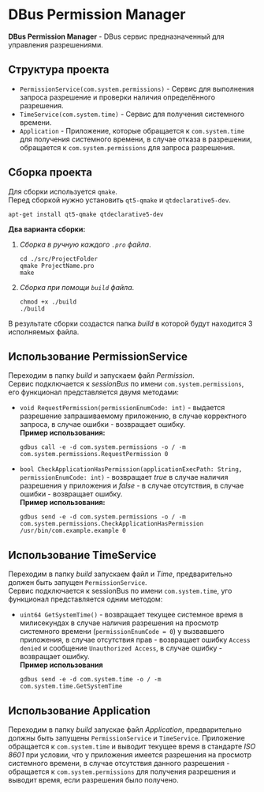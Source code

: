 # DBus Permission Manager
**DBus Permission Manager** - DBus сервис предназначенный для управления разрешениями.

## Структура проекта
- `PermissionService(com.system.permissions)` - Сервис для выполнения запроса разрешение и проверки наличия определённого разрешения.
- `TimeService(com.system.time)` - Сервис для получения системного времени.
- `Application` - Приложение, которые обращается к `com.system.time` для получения системного времени, в случае отказа в разрешении, обращается к `com.system.permissions` для запроса разрешения.

## Сборка проекта
Для сборки используется `qmake`.\
Перед сборкой нужно установить `qt5-qmake` и `qtdeclarative5-dev`.
```
apt-get install qt5-qmake qtdeclarative5-dev
```
**Два варианта сборки:**
1. *Сборка в ручную каждого `.pro` файла*.
    ```
    cd ./src/ProjectFolder
    qmake ProjectName.pro
    make
    ```
2. *Сборка при помощи `build` файла*.
   ```
   chmod +x ./build
   ./build
   ```
В результате сборки создастся папка *build* в которой будут находится 3 исполняемых файла.
## Использование PermissionService
Переходим в папку *build* и запускаем файл *Permission*.\
Сервис подключается к *sessionBus* по имени `com.system.permissions`, его функционал представляется двумя методами:
- `void RequestPermission(permissionEnumCode: int)` - выдается разрешение запрашиваемому приложению, в случае корректного запроса, в случае ошибки - возвращает ошибку.\
  **Пример использования:**
  ```
  gdbus call -e -d com.system.permissions -o / -m com.system.permissions.RequestPermission 0
  ```
- `bool CheckApplicationHasPermission(applicationExecPath: String, permissionEnumCode: int)` - возвращает *true* в случае наличия разрешения у приложения и *false* - в случае отсутствия, в случае ошибки - возвращает ошибку.\
  **Пример использования:**
  ```
  gdbus send -e -d com.system.permissions -o / -m com.system.permissions.CheckApplicationHasPermission
  /usr/bin/com.example.example 0
  ```
## Использование TimeService
Переходим в папку *build* запускаем файл и *Time*, предварительно должен быть запущен `PermissionService`.\
Сервис подключается к sessionBus по имени `com.system.time`, уго функционал представляется одним методом:
- `uint64 GetSystemTime()` - возвращает текущее системное время в милисекундах в случае наличия разрешения на просмотр системного времени (`permissionEnumCode = 0`) у вызвавшего приложения, в случае отсутствия прав - возвращает ошибку `Access denied` и сообщение `Unauthorized Access`, в случае ошибку - возвращает ошибку.\
  **Пример использования**
  ```
  gdbus send -e -d com.system.time -o / -m com.system.time.GetSystemTime
  ```
## Использование Application
Переходим в папку *build* запускае файл *Application*, предварительно должны быть запущены `PermissionService` и `TimeService`.
Приложение обращается к `com.system.time` и выводит текущее время в стандарте *ISO 8601* при условии, что у приложения имеется разрешения на просмотр системного времени, в случае отсутствия данного разрешения - обращается к `com.system.permissions` для получения разрешения и выводит время, если разрешения было получено.